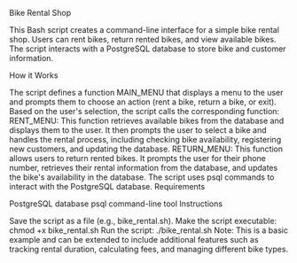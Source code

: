 Bike Rental Shop

This Bash script creates a command-line interface for a simple bike rental shop. Users can rent bikes, return rented bikes, and view available bikes. The script interacts with a PostgreSQL database to store bike and customer information.

How it Works

The script defines a function MAIN_MENU that displays a menu to the user and prompts them to choose an action (rent a bike, return a bike, or exit).
Based on the user's selection, the script calls the corresponding function:
RENT_MENU: This function retrieves available bikes from the database and displays them to the user. It then prompts the user to select a bike and handles the rental process, including checking bike availability, registering new customers, and updating the database.
RETURN_MENU: This function allows users to return rented bikes. It prompts the user for their phone number, retrieves their rental information from the database, and updates the bike's availability in the database.
The script uses psql commands to interact with the PostgreSQL database.
Requirements

PostgreSQL database
psql command-line tool
Instructions

Save the script as a file (e.g., bike_rental.sh).
Make the script executable: chmod +x bike_rental.sh
Run the script: ./bike_rental.sh
Note: This is a basic example and can be extended to include additional features such as tracking rental duration, calculating fees, and managing different bike types.